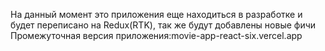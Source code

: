 На данный момент это приложения еще находиться в разработке и будет переписано на Redux(RTK), так же будут добавлены новые фичи
Промежуточная версия приложения:movie-app-react-six.vercel.app


